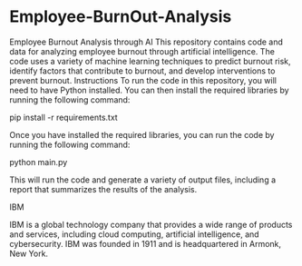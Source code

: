 # Employee-BurnOut-Analysis
Employee Burnout Analysis through AI
This repository contains code and data for analyzing employee burnout through artificial intelligence. The code uses a variety of machine learning techniques to predict burnout risk, identify factors that contribute to burnout, and develop interventions to prevent burnout.
Instructions
To run the code in this repository, you will need to have Python installed. You can then install the required libraries by running the following command:

pip install -r requirements.txt

Once you have installed the required libraries, you can run the code by running the following command:

python main.py

This will run the code and generate a variety of output files, including a report that summarizes the results of the analysis.

IBM

IBM is a global technology company that provides a wide range of products and services, including cloud computing, artificial intelligence, and cybersecurity. IBM was founded in 1911 and is headquartered in Armonk, New York.
